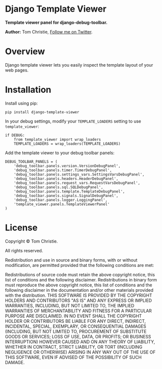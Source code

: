 Django Template Viewer
======================

**Template viewer panel for django-debug-toolbar.**

**Author:** Tom Christie, [Follow me on Twitter][twitter].

Overview
========

Django template viewer lets you easily inspect the template layout of your web pages.

Installation
============

Install using pip:

    pip install django-template-viewer

In your debug settings, modify your `TEMPLATE_LOADERS` setting to use `template_viewer`:

    if DEBUG:
        from template_viewer import wrap_loaders
        TEMPLATE_LOADERS = wrap_loaders(TEMPLATE_LOADERS)

Add the template viewer to your debug toolbar panels:

    DEBUG_TOOLBAR_PANELS = (
        'debug_toolbar.panels.version.VersionDebugPanel',
        'debug_toolbar.panels.timer.TimerDebugPanel',
        'debug_toolbar.panels.settings_vars.SettingsVarsDebugPanel',
        'debug_toolbar.panels.headers.HeaderDebugPanel',
        'debug_toolbar.panels.request_vars.RequestVarsDebugPanel',
        'debug_toolbar.panels.sql.SQLDebugPanel',
        'debug_toolbar.panels.template.TemplateDebugPanel',
        'debug_toolbar.panels.signals.SignalDebugPanel',
        'debug_toolbar.panels.logger.LoggingPanel',
        'template_viewer.panels.TemplateViewerPanel'
    )

License
=======

Copyright © Tom Christie.

All rights reserved.

Redistribution and use in source and binary forms, with or without 
modification, are permitted provided that the following conditions are met:

Redistributions of source code must retain the above copyright notice, this 
list of conditions and the following disclaimer.
Redistributions in binary form must reproduce the above copyright notice, this 
list of conditions and the following disclaimer in the documentation and/or 
other materials provided with the distribution.
THIS SOFTWARE IS PROVIDED BY THE COPYRIGHT HOLDERS AND CONTRIBUTORS "AS IS" AND 
ANY EXPRESS OR IMPLIED WARRANTIES, INCLUDING, BUT NOT LIMITED TO, THE IMPLIED 
WARRANTIES OF MERCHANTABILITY AND FITNESS FOR A PARTICULAR PURPOSE ARE 
DISCLAIMED. IN NO EVENT SHALL THE COPYRIGHT HOLDER OR CONTRIBUTORS BE LIABLE 
FOR ANY DIRECT, INDIRECT, INCIDENTAL, SPECIAL, EXEMPLARY, OR CONSEQUENTIAL 
DAMAGES (INCLUDING, BUT NOT LIMITED TO, PROCUREMENT OF SUBSTITUTE GOODS OR 
SERVICES; LOSS OF USE, DATA, OR PROFITS; OR BUSINESS INTERRUPTION) HOWEVER 
CAUSED AND ON ANY THEORY OF LIABILITY, WHETHER IN CONTRACT, STRICT LIABILITY, 
OR TORT (INCLUDING NEGLIGENCE OR OTHERWISE) ARISING IN ANY WAY OUT OF THE USE 
OF THIS SOFTWARE, EVEN IF ADVISED OF THE POSSIBILITY OF SUCH DAMAGE.

[twitter]: http://twitter.com/_tomchristie
